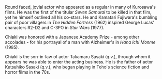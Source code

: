 <!-- Minoru Chiaki -->

Round faced, jovial actor who appeared as a regular in many of Kurosawa's films. He was the first of the titular _Seven Samurai_ to be killed in that film, yet he himself outlived all his co-stars. He and Kamatari Fujiwara's bumbling pair of poor villagers in _The Hidden Fortress_ (1962) inspired George Lucas' characters R2-D2 and C-3PO in _Star Wars_ (1977).

Chiaki was honored with a Japanese Academy Prize - among other accolades - for his portrayal of a man with Alzheimer's in _Hana Ichi Monme_ (1985).

Chiaki is the son-in-law of actor Takamaru Sasaki (q.v.), through whom it appears he was able to enter the acting business. He is the father of actor Katsuhiko Sasaki (q.v.), who began playing in Toho's science fiction and horror films in the 70s.